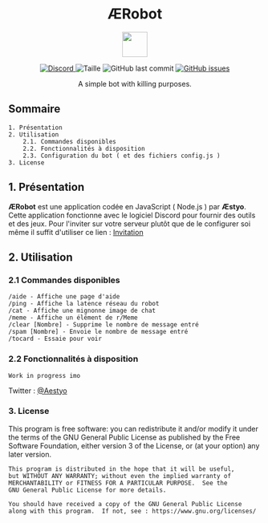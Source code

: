 <h1 align="center">ÆRobot</h1>
<p align="center"><img src="./icon.svg" width="50" height="50"></p>
<p align=center>
    <a href=https://discord.gg/zWc8728w8T>
        <img alt="Discord" src="https://img.shields.io/discord/790085210132709396?label=Discord&logo=Discord">
    </a>
    <img alt="Taille" src="https://img.shields.io/github/languages/code-size/Aestyo/AERobot">
        <img alt="GitHub last commit" src="https://img.shields.io/github/last-commit/Aestyo/AERobot">
    <a href="https://github.com/Aestyo/AERobot/issues">
        <img alt="GitHub issues" src="https://img.shields.io/github/issues/Aestyo/AERobot">
    </a>
</p>
<p align="center">A simple bot with killing purposes.</p>

## Sommaire

    1. Présentation
    2. Utilisation
        2.1. Commandes disponibles
        2.2. Fonctionnalités à disposition
        2.3. Configuration du bot ( et des fichiers config.js )
    3. License

## 1. Présentation

**ÆRobot** est une application codée en JavaScript ( Node.js ) par **Æstyo**. Cette application fonctionne avec le logiciel Discord pour fournir des outils et des jeux.
Pour l'inviter sur votre serveur plutôt que de le configurer soi même il suffit d'utiliser ce lien : [Invitation](https://bit.ly/2AlIDFK "Invitation")

## 2. Utilisation

### 2.1 Commandes disponibles

    /aide - Affiche une page d'aide
    /ping - Affiche la latence réseau du robot
    /cat - Affiche une mignonne image de chat
    /meme - Affiche un élément de r/Meme
    /clear [Nombre] - Supprime le nombre de message entré
    /spam [Nombre] - Envoie le nombre de message entré
    /tocard - Essaie pour voir

### 2.2 Fonctionnalités à disposition

    Work in progress imo

Twitter : [@Aestyo](https://bit.ly/2XNKxHl "@Aestyo")

### 3. License

  This program is free software: you can redistribute it and/or modify
    it under the terms of the GNU General Public License as published by
    the Free Software Foundation, either version 3 of the License, or
    (at your option) any later version.

    This program is distributed in the hope that it will be useful,
    but WITHOUT ANY WARRANTY; without even the implied warranty of
    MERCHANTABILITY or FITNESS FOR A PARTICULAR PURPOSE.  See the
    GNU General Public License for more details.

    You should have received a copy of the GNU General Public License
    along with this program.  If not, see : https://www.gnu.org/licenses/

